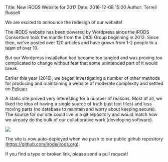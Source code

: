 Title: New iRODS Website for 2017
Date: 2016-12-08 15:00
Author: Terrell Russell

We are excited to announce the redesign of our website!

The iRODS website has been powered by Wordpress since the iRODS Consortium took the mantle from the DICE Group beginning in 2012.  Since then, we've posted over 120 articles and have grown from 1-2 people to a team of over 10.

But our Wordpress installation had become too tangled and was proving too complicated to change without fear that some unintended part of it would break.

Earlier this year (2016), we began investigating a number of other methods for producing and maintaining a website of moderate complexity and settled on [Pelican](http://blog.getpelican.com/).

A static site proved very interesting for a number of reasons.  Most of all, we liked the idea of having a single source of truth (just text files) and less moving parts (no database to maintain and worry about keeping secure).  The source for our site could live in a git repository and would match how we already do the bulk of our collaborative work (developing software).

<div class="full_image"><img src="{filename}/images/2016_site_compare.jpg" /></div>


The site is now auto-deployed when we push to our public github repository (https://github.com/irods/irods.org).

If you find a typo or broken link, please send a pull request!
